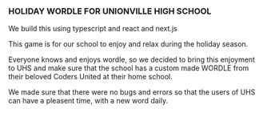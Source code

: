 ### HOLIDAY WORDLE FOR UNIONVILLE HIGH SCHOOL 

We build this using typescript and react and next.js

This game is for our school to enjoy and relax during the holiday season.

Everyone knows and enjoys wordle, so we decided to bring this enjoyment to UHS and make sure that the school has a custom made WORDLE from their beloved Coders United at their home school.

We made sure that there were no bugs and errors so that the users of UHS can have a pleasent time, with a new word daily.




